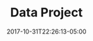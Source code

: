 ---
categories:
- ""
- ""
date: "2017-10-31T22:26:13-05:00"
description: Here is an example of a data project i worked on
draft: false
image: pic02.jpg
keywords: ""
slug: data
title: Data Project
---